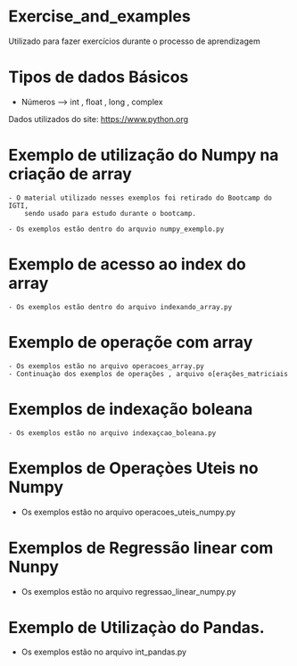 # Exercise_and_examples
Utilizado para fazer exercícios durante o processo de aprendizagem

# Tipos de dados Básicos 
- Números --> int , float , long , complex


 Dados utilizados do site:
 https://www.python.org
 

# Exemplo de utilização do Numpy na criação de array

    - O material utilizado nesses exemplos foi retirado do Bootcamp do IGTI,
        sendo usado para estudo durante o bootcamp.
   
    - Os exemplos estão dentro do arquvio numpy_exemplo.py

# Exemplo de acesso ao index do array
 
    - Os exemplos estão dentro do arquivo indexando_array.py

# Exemplo de operaçõe com array

    - Os exemplos estão no arquivo operacoes_array.py
    - Continuaçào dos exemplos de operações , arquivo o[erações_matriciais

# Exemplos de indexação boleana

    - Os exemplos estão no arquivo indexaçcao_boleana.py

# Exemplos de Operaçòes Uteis no Numpy

   - Os exemplos estão no arquivo operacoes_uteis_numpy.py

# Exemplos de Regressão linear com Nunpy

   - Os exemplos estão no arquivo regressao_linear_numpy.py

# Exemplo de Utilizaçào do Pandas.

   - Os exemplos estão no arquivo int_pandas.py